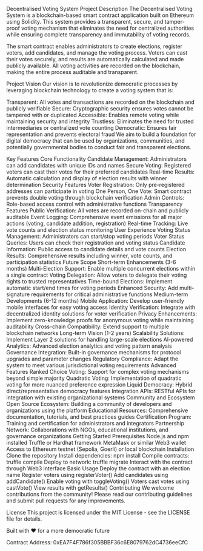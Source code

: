 Decentralised Voting System
Project Description
The Decentralised Voting System is a blockchain-based smart contract application built on Ethereum using Solidity. This system provides a transparent, secure, and tamper-proof voting mechanism that eliminates the need for centralized authorities while ensuring complete transparency and immutability of voting records.

The smart contract enables administrators to create elections, register voters, add candidates, and manage the voting process. Voters can cast their votes securely, and results are automatically calculated and made publicly available. All voting activities are recorded on the blockchain, making the entire process auditable and transparent.

Project Vision
Our vision is to revolutionize democratic processes by leveraging blockchain technology to create a voting system that is:

Transparent: All votes and transactions are recorded on the blockchain and publicly verifiable
Secure: Cryptographic security ensures votes cannot be tampered with or duplicated
Accessible: Enables remote voting while maintaining security and integrity
Trustless: Eliminates the need for trusted intermediaries or centralized vote counting
Democratic: Ensures fair representation and prevents electoral fraud
We aim to build a foundation for digital democracy that can be used by organizations, communities, and potentially governmental bodies to conduct fair and transparent elections.

Key Features
Core Functionality
Candidate Management: Administrators can add candidates with unique IDs and names
Secure Voting: Registered voters can cast their votes for their preferred candidates
Real-time Results: Automatic calculation and display of election results with winner determination
Security Features
Voter Registration: Only pre-registered addresses can participate in voting
One Person, One Vote: Smart contract prevents double voting through blockchain verification
Admin Controls: Role-based access control with administrative functions
Transparency Features
Public Verification: All votes are recorded on-chain and publicly auditable
Event Logging: Comprehensive event emissions for all major actions (voting, candidate addition, registration)
Real-time Tracking: Live vote counts and election status monitoring
User Experience
Voting Status Management: Administrators can start/stop voting periods
Voter Status Queries: Users can check their registration and voting status
Candidate Information: Public access to candidate details and vote counts
Election Results: Comprehensive results including winner, vote counts, and participation statistics
Future Scope
Short-term Enhancements (3-6 months)
Multi-Election Support: Enable multiple concurrent elections within a single contract
Voting Delegation: Allow voters to delegate their voting rights to trusted representatives
Time-bound Elections: Implement automatic start/end times for voting periods
Enhanced Security: Add multi-signature requirements for critical administrative functions
Medium-term Developments (6-12 months)
Mobile Application: Develop user-friendly mobile interfaces for easy voting access
Identity Verification: Integrate with decentralized identity solutions for voter verification
Privacy Enhancements: Implement zero-knowledge proofs for anonymous voting while maintaining auditability
Cross-chain Compatibility: Extend support to multiple blockchain networks
Long-term Vision (1-2 years)
Scalability Solutions: Implement Layer 2 solutions for handling large-scale elections
AI-powered Analytics: Advanced election analytics and voting pattern analysis
Governance Integration: Built-in governance mechanisms for protocol upgrades and parameter changes
Regulatory Compliance: Adapt the system to meet various jurisdictional voting requirements
Advanced Features
Ranked Choice Voting: Support for complex voting mechanisms beyond simple majority
Quadratic Voting: Implementation of quadratic voting for more nuanced preference expression
Liquid Democracy: Hybrid direct/representative democracy features
Integration APIs: RESTful APIs for integration with existing organizational systems
Community and Ecosystem
Open Source Ecosystem: Building a community of developers and organizations using the platform
Educational Resources: Comprehensive documentation, tutorials, and best practices guides
Certification Program: Training and certification for administrators and integrators
Partnership Network: Collaborations with NGOs, educational institutions, and governance organizations
Getting Started
Prerequisites
Node.js and npm installed
Truffle or Hardhat framework
MetaMask or similar Web3 wallet
Access to Ethereum testnet (Sepolia, Goerli) or local blockchain
Installation
Clone the repository
Install dependencies: npm install
Compile contracts: truffle compile
Deploy to network: truffle migrate
Interact with the contract through Web3 interface
Basic Usage
Deploy the contract with an election name
Register voters using registerVoter()
Add candidates using addCandidate()
Enable voting with toggleVoting()
Voters cast votes using castVote()
View results with getResults()
Contributing
We welcome contributions from the community! Please read our contributing guidelines and submit pull requests for any improvements.

License
This project is licensed under the MIT License - see the LICENSE file for details.

Built with ❤️ for a more democratic future

Contract Address: 0xEA7F4F786f305BBBF36c6E8079762dC4736eeCfC
